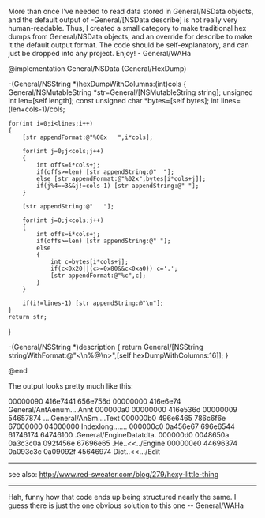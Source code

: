 More than once I've needed to read data stored in General/NSData objects, and the default output of     -General/[NSData describe] is not really very human-readable. Thus, I created a small category to make traditional hex dumps from General/NSData objects, and an override for     describe to make it the default output format. The code should be self-explanatory, and can just be dropped into any project. Enjoy! - General/WAHa


    
@implementation General/NSData (General/HexDump)

-(General/NSString *)hexDumpWithColumns:(int)cols
{
	General/NSMutableString *str=General/[NSMutableString string];
	unsigned int len=[self length];
	const unsigned char *bytes=[self bytes];
	int lines=(len+cols-1)/cols;

	for(int i=0;i<lines;i++)
	{
		[str appendFormat:@"%08x   ",i*cols];

		for(int j=0;j<cols;j++)
		{
			int offs=i*cols+j;
			if(offs>=len) [str appendString:@"  "];
			else [str appendFormat:@"%02x",bytes[i*cols+j]];
			if(j%4==3&&j!=cols-1) [str appendString:@" "];
		}

		[str appendString:@"   "];

		for(int j=0;j<cols;j++)
		{
			int offs=i*cols+j;
			if(offs>=len) [str appendString:@" "];
			else
			{
				int c=bytes[i*cols+j];
				if(c<0x20||(c>=0x80&&c<0xa0)) c='.';
				[str appendFormat:@"%c",c];
			}
		}

		if(i!=lines-1) [str appendString:@"\n"];
	}
	return str;
}

-(General/NSString *)description { return General/[NSString stringWithFormat:@"<\n%@\n>",[self hexDumpWithColumns:16]]; }

@end


The output looks pretty much like this:

    
00000090   416e7441 656e756d 00000000 416e6e74   General/AntAenum....Annt
000000a0   00000000 416e536d 00000009 54657874   ....General/AnSm....Text
000000b0   496e6465 786c6f6e 67000000 04000000   Indexlong.......
000000c0   0a456e67 696e6544 61746174 64746100   .General/EngineDatatdta.
000000d0   0048650a 0a3c3c0a 092f456e 67696e65   .He..<<../Engine
000000e0   44696374 0a093c3c 0a09092f 45646974   Dict..<<.../Edit


----

see also: http://www.red-sweater.com/blog/279/hexy-little-thing

----

Hah, funny how that code ends up being structured nearly the same. I guess there is just the one obvious solution to this one -- General/WAHa
